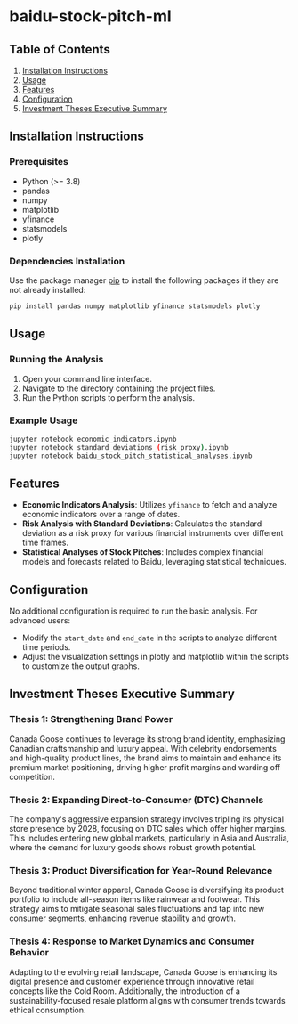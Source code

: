 # baidu-stock-pitch-ml

## Table of Contents

1. [Installation Instructions](#installation-instructions)
2. [Usage](#usage)
3. [Features](#features)
4. [Configuration](#configuration)
5. [Investment Theses Executive Summary](#investment-theses-executive-summary)

## Installation Instructions

### Prerequisites

- Python (>= 3.8)
- pandas
- numpy
- matplotlib
- yfinance
- statsmodels
- plotly

### Dependencies Installation

Use the package manager [pip](https://pip.pypa.io/en/stable/) to install the following packages if they are not already installed:

```bash
pip install pandas numpy matplotlib yfinance statsmodels plotly
```

## Usage

### Running the Analysis

1. Open your command line interface.
2. Navigate to the directory containing the project files.
3. Run the Python scripts to perform the analysis.

### Example Usage

```bash
jupyter notebook economic_indicators.ipynb
jupyter notebook standard_deviations_(risk_proxy).ipynb
jupyter notebook baidu_stock_pitch_statistical_analyses.ipynb
```

## Features

- **Economic Indicators Analysis**: Utilizes `yfinance` to fetch and analyze economic indicators over a range of dates.
- **Risk Analysis with Standard Deviations**: Calculates the standard deviation as a risk proxy for various financial instruments over different time frames.
- **Statistical Analyses of Stock Pitches**: Includes complex financial models and forecasts related to Baidu, leveraging statistical techniques.

## Configuration

No additional configuration is required to run the basic analysis. For advanced users:

- Modify the `start_date` and `end_date` in the scripts to analyze different time periods.
- Adjust the visualization settings in plotly and matplotlib within the scripts to customize the output graphs.

## Investment Theses Executive Summary

### Thesis 1: Strengthening Brand Power
Canada Goose continues to leverage its strong brand identity, emphasizing Canadian craftsmanship and luxury appeal. With celebrity endorsements and high-quality product lines, the brand aims to maintain and enhance its premium market positioning, driving higher profit margins and warding off competition.

### Thesis 2: Expanding Direct-to-Consumer (DTC) Channels
The company's aggressive expansion strategy involves tripling its physical store presence by 2028, focusing on DTC sales which offer higher margins. This includes entering new global markets, particularly in Asia and Australia, where the demand for luxury goods shows robust growth potential.

### Thesis 3: Product Diversification for Year-Round Relevance
Beyond traditional winter apparel, Canada Goose is diversifying its product portfolio to include all-season items like rainwear and footwear. This strategy aims to mitigate seasonal sales fluctuations and tap into new consumer segments, enhancing revenue stability and growth.

### Thesis 4: Response to Market Dynamics and Consumer Behavior
Adapting to the evolving retail landscape, Canada Goose is enhancing its digital presence and customer experience through innovative retail concepts like the Cold Room. Additionally, the introduction of a sustainability-focused resale platform aligns with consumer trends towards ethical consumption.
